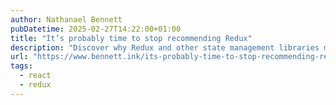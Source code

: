 ```yaml
---
author: Nathanael Bennett
pubDatetime: 2025-02-27T14:22:00+01:00
title: "It’s probably time to stop recommending Redux"
description: "Discover why Redux and other state management libraries may be unnecessary for most React applications. Learn how API caching, props, and useState can provide cleaner, more maintainable alternatives to global state in this thought-provoking analysis of modern React development patterns."
url: "https://www.bennett.ink/its-probably-time-to-stop-recommending-redux"
tags:
  - react
  - redux
---
```

